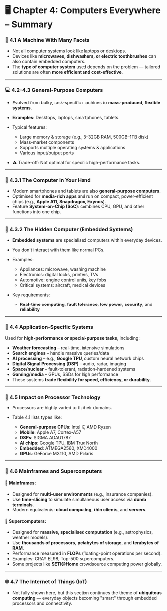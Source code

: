 # 🖥️ Chapter 4: Computers Everywhere – Summary

### 📌 4.1 A Machine With Many Facets

* Not all computer systems look like laptops or desktops.
* Devices like **microwaves, dishwashers, or electric toothbrushes** can also contain embedded computers.
* The **type of computer system** used depends on the problem — tailored solutions are often **more efficient and cost-effective**.

---

### 💻 4.2–4.3 General-Purpose Computers

* Evolved from bulky, task-specific machines to **mass-produced, flexible systems**.
* **Examples**: Desktops, laptops, smartphones, tablets.
* Typical features:

  * Large memory & storage (e.g., 8–32GB RAM, 500GB–1TB disk)
  * Mass-market components
  * Supports multiple operating systems & applications
  * Various input/output ports
* ⚠️ Trade-off: Not optimal for specific high-performance tasks.

---

### 📱 4.3.1 The Computer in Your Hand

* Modern smartphones and tablets are also **general-purpose computers**.
* Optimised for **media-rich apps** and run on compact, power-efficient chips (e.g., **Apple A11, Snapdragon, Exynos**).
* Feature **System-on-Chip (SoC)**: combines CPU, GPU, and other functions into one chip.

---

### 🔧 4.3.2 The Hidden Computer (Embedded Systems)

* **Embedded systems** are specialised computers within everyday devices.
* You don't interact with them like normal PCs.
* Examples:

  * Appliances: microwave, washing machine
  * Electronics: digital locks, printers, TVs
  * Automotive: engine control units, key fobs
  * Critical systems: aircraft, medical devices
* Key requirements:

  * **Real-time computing**, **fault tolerance**, **low power**, **security**, and **reliability**

---

### 🎯 4.4 Application-Specific Systems

Used for **high-performance or special-purpose tasks**, including:

* **Weather forecasting** – real-time, intensive simulations
* **Search engines** – handle massive queries/data
* **AI processing** – e.g., **Google TPU**, custom neural network chips
* **Digital Signal Processing (DSP)** – audio, radar, imaging
* **Space/nuclear** – fault-tolerant, radiation-hardened systems
* **Gaming/media** – GPUs, SSDs for high performance
* These systems **trade flexibility for speed, efficiency, or durability**.

---

### 🧠 4.5 Impact on Processor Technology

* Processors are highly varied to fit their domains.
* Table 4.1 lists types like:

  * **General-purpose CPUs**: Intel i7, AMD Ryzen
  * **Mobile**: Apple A7, Cortex-A57
  * **DSPs**: SIGMA ADAU1787
  * **AI chips**: Google TPU, IBM True North
  * **Embedded**: ATMEGA2560, XMC4000
  * **GPUs**: GeForce MX110, AMD Polaris

---

### 🏢 4.6 Mainframes and Supercomputers

#### 🔷 Mainframes:

* Designed for **multi-user environments** (e.g., insurance companies).
* Use **time-slicing** to simulate simultaneous user access via **dumb terminals**.
* Modern equivalents: **cloud computing**, **thin clients**, and **servers**.

#### 🔷 Supercomputers:

* Designed for **massive, specialised computation** (e.g., astrophysics, weather models).
* Use **thousands of processors**, **petabytes of storage**, and **terabytes of RAM**.
* Performance measured in **FLOPs** (floating-point operations per second).
* Examples: CRAY EL98, Top-500 supercomputers.
* Some projects like **SETI\@Home** crowdsource computing power globally.

---

### 🌐 4.7 The Internet of Things (IoT)

* Not fully shown here, but this section continues the theme of **ubiquitous computing** — everyday objects becoming "smart" through embedded processors and connectivity.

